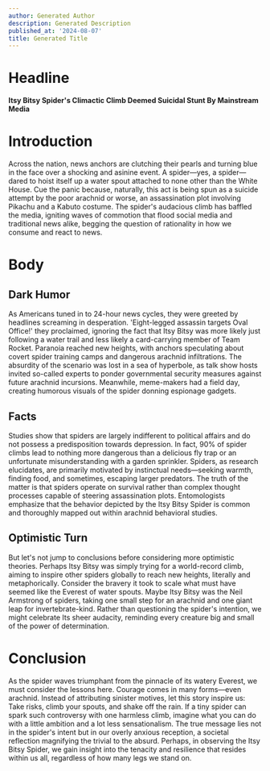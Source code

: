 ```yaml
---
author: Generated Author
description: Generated Description
published_at: '2024-08-07'
title: Generated Title
---
```


# Headline

**Itsy Bitsy Spider's Climactic Climb Deemed Suicidal Stunt By Mainstream Media**

# Introduction

Across the nation, news anchors are clutching their pearls and turning blue in the face over a shocking and asinine event. A spider—yes, a spider—dared to hoist itself up a water spout attached to none other than the White House. Cue the panic because, naturally, this act is being spun as a suicide attempt by the poor arachnid or worse, an assassination plot involving Pikachu and a Kabuto costume. The spider's audacious climb has baffled the media, igniting waves of commotion that flood social media and traditional news alike, begging the question of rationality in how we consume and react to news.

# Body

## Dark Humor

As Americans tuned in to 24-hour news cycles, they were greeted by headlines screaming in desperation. 'Eight-legged assassin targets Oval Office!' they proclaimed, ignoring the fact that Itsy Bitsy was more likely just following a water trail and less likely a card-carrying member of Team Rocket. Paranoia reached new heights, with anchors speculating about covert spider training camps and dangerous arachnid infiltrations. The absurdity of the scenario was lost in a sea of hyperbole, as talk show hosts invited so-called experts to ponder governmental security measures against future arachnid incursions. Meanwhile, meme-makers had a field day, creating humorous visuals of the spider donning espionage gadgets.

## Facts

Studies show that spiders are largely indifferent to political affairs and do not possess a predisposition towards depression. In fact, 90% of spider climbs lead to nothing more dangerous than a delicious fly trap or an unfortunate misunderstanding with a garden sprinkler. Spiders, as research elucidates, are primarily motivated by instinctual needs—seeking warmth, finding food, and sometimes, escaping larger predators. The truth of the matter is that spiders operate on survival rather than complex thought processes capable of steering assassination plots. Entomologists emphasize that the behavior depicted by the Itsy Bitsy Spider is common and thoroughly mapped out within arachnid behavioral studies.

## Optimistic Turn

But let's not jump to conclusions before considering more optimistic theories. Perhaps Itsy Bitsy was simply trying for a world-record climb, aiming to inspire other spiders globally to reach new heights, literally and metaphorically. Consider the bravery it took to scale what must have seemed like the Everest of water spouts. Maybe Itsy Bitsy was the Neil Armstrong of spiders, taking one small step for an arachnid and one giant leap for invertebrate-kind. Rather than questioning the spider's intention, we might celebrate Its sheer audacity, reminding every creature big and small of the power of determination.

# Conclusion

As the spider waves triumphant from the pinnacle of its watery Everest, we must consider the lessons here. Courage comes in many forms—even arachnid. Instead of attributing sinister motives, let this story inspire us: Take risks, climb your spouts, and shake off the rain. If a tiny spider can spark such controversy with one harmless climb, imagine what you can do with a little ambition and a lot less sensationalism. The true message lies not in the spider's intent but in our overly anxious reception, a societal reflection magnifying the trivial to the absurd. Perhaps, in observing the Itsy Bitsy Spider, we gain insight into the tenacity and resilience that resides within us all, regardless of how many legs we stand on.
